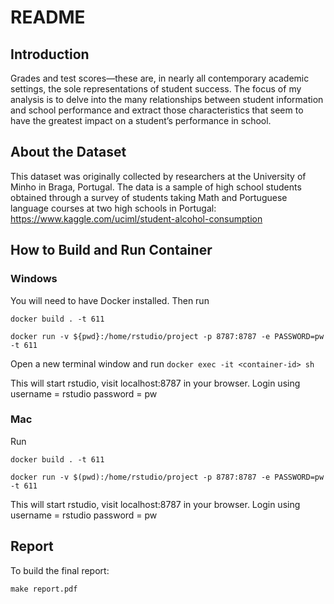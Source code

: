# README 

## Introduction
Grades and test scores—these are, in nearly all contemporary academic settings, the sole representations of student success. The focus of my analysis is to delve into the many relationships between student information and school performance and extract those characteristics that seem to have the greatest impact on a student’s performance in school. 

## About the Dataset
This dataset was originally collected by researchers at the University of Minho in Braga, Portugal. The data is a sample of high school students obtained through a survey of students taking Math and Portuguese language courses at two high schools in Portugal: https://www.kaggle.com/uciml/student-alcohol-consumption

## How to Build and Run Container

### Windows 
You will need to have Docker installed. Then run 


`docker build . -t 611`


`docker run -v ${pwd}:/home/rstudio/project -p 8787:8787 -e PASSWORD=pw -t 611`


Open a new terminal window and run 
`docker exec -it <container-id> sh`


This will start rstudio, visit localhost:8787 in your browser. Login using username = rstudio password = pw

### Mac
Run


`docker build . -t 611`


`docker run -v $(pwd):/home/rstudio/project -p 8787:8787 -e PASSWORD=pw -t 611`


This will start rstudio, visit localhost:8787 in your browser. Login using username = rstudio password = pw

## Report
To build the final report: 

`make report.pdf`
 
